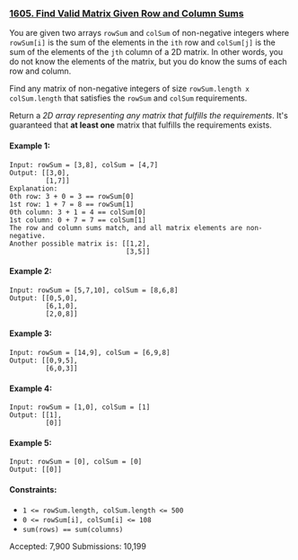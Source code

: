 ### [1605. Find Valid Matrix Given Row and Column Sums](https://leetcode.com/problems/find-valid-matrix-given-row-and-column-sums/)

You are given two arrays `rowSum` and `colSum` of non-negative integers where `rowSum[i]` is the sum of the elements in the `ith` row and `colSum[j]` is the sum of the elements of the `jth` column of a 2D matrix. In other words, you do not know the elements of the matrix, but you do know the sums of each row and column.

Find any matrix of non-negative integers of size `rowSum.length x colSum.length` that satisfies the `rowSum` and `colSum` requirements.

Return a _2D array representing any matrix that fulfills the requirements_. It's guaranteed that **at least one** matrix that fulfills the requirements exists.

#### Example 1:
```
Input: rowSum = [3,8], colSum = [4,7]
Output: [[3,0],
         [1,7]]
Explanation:
0th row: 3 + 0 = 3 == rowSum[0]
1st row: 1 + 7 = 8 == rowSum[1]
0th column: 3 + 1 = 4 == colSum[0]
1st column: 0 + 7 = 7 == colSum[1]
The row and column sums match, and all matrix elements are non-negative.
Another possible matrix is: [[1,2],
                             [3,5]]
```

#### Example 2:
```
Input: rowSum = [5,7,10], colSum = [8,6,8]
Output: [[0,5,0],
         [6,1,0],
         [2,0,8]]
```

#### Example 3:
```
Input: rowSum = [14,9], colSum = [6,9,8]
Output: [[0,9,5],
         [6,0,3]]
```

#### Example 4:
```
Input: rowSum = [1,0], colSum = [1]
Output: [[1],
         [0]]
```

#### Example 5:
```
Input: rowSum = [0], colSum = [0]
Output: [[0]]
```

#### Constraints:
- `1 <= rowSum.length, colSum.length <= 500`
- `0 <= rowSum[i], colSum[i] <= 108`
- `sum(rows) == sum(columns)`

Accepted: 7,900
Submissions: 10,199
